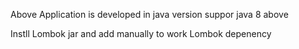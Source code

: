 Above Application is developed in java version suppor java 8 above

Instll Lombok jar and add manually to work Lombok depenency
